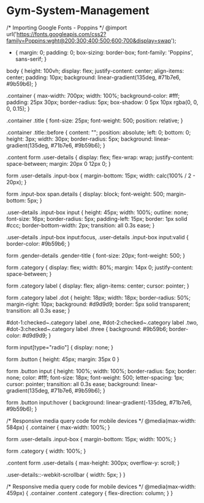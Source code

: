 # Gym-System-Management
/* Importing Google Fonts - Poppins */
@import url('https://fonts.googleapis.com/css2?family=Poppins:wght@200;300;400;500;600;700&display=swap');

* {
  margin: 0;
  padding: 0;
  box-sizing: border-box;
  font-family: 'Poppins', sans-serif;
}

body {
  height: 100vh;
  display: flex;
  justify-content: center;
  align-items: center;
  padding: 10px;
  background: linear-gradient(135deg, #71b7e6, #9b59b6);
}

.container {
  max-width: 700px;
  width: 100%;
  background-color: #fff;
  padding: 25px 30px;
  border-radius: 5px;
  box-shadow: 0 5px 10px rgba(0, 0, 0, 0.15);
}

.container .title {
  font-size: 25px;
  font-weight: 500;
  position: relative;
}

.container .title::before {
  content: "";
  position: absolute;
  left: 0;
  bottom: 0;
  height: 3px;
  width: 30px;
  border-radius: 5px;
  background: linear-gradient(135deg, #71b7e6, #9b59b6);
}

.content form .user-details {
  display: flex;
  flex-wrap: wrap;
  justify-content: space-between;
  margin: 20px 0 12px 0;
}

form .user-details .input-box {
  margin-bottom: 15px;
  width: calc(100% / 2 - 20px);
}

form .input-box span.details {
  display: block;
  font-weight: 500;
  margin-bottom: 5px;
}

.user-details .input-box input {
  height: 45px;
  width: 100%;
  outline: none;
  font-size: 16px;
  border-radius: 5px;
  padding-left: 15px;
  border: 1px solid #ccc;
  border-bottom-width: 2px;
  transition: all 0.3s ease;
}

.user-details .input-box input:focus,
.user-details .input-box input:valid {
  border-color: #9b59b6;
}

form .gender-details .gender-title {
  font-size: 20px;
  font-weight: 500;
}

form .category {
  display: flex;
  width: 80%;
  margin: 14px 0;
  justify-content: space-between;
}

form .category label {
  display: flex;
  align-items: center;
  cursor: pointer;
}

form .category label .dot {
  height: 18px;
  width: 18px;
  border-radius: 50%;
  margin-right: 10px;
  background: #d9d9d9;
  border: 5px solid transparent;
  transition: all 0.3s ease;
}

#dot-1:checked~.category label .one,
#dot-2:checked~.category label .two,
#dot-3:checked~.category label .three {
  background: #9b59b6;
  border-color: #d9d9d9;
}

form input[type="radio"] {
  display: none;
}

form .button {
  height: 45px;
  margin: 35px 0
}

form .button input {
  height: 100%;
  width: 100%;
  border-radius: 5px;
  border: none;
  color: #fff;
  font-size: 18px;
  font-weight: 500;
  letter-spacing: 1px;
  cursor: pointer;
  transition: all 0.3s ease;
  background: linear-gradient(135deg, #71b7e6, #9b59b6);
}

form .button input:hover {
  background: linear-gradient(-135deg, #71b7e6, #9b59b6);
}

/* Responsive media query code for mobile devices */
@media(max-width: 584px) {
  .container {
    max-width: 100%;
  }

  form .user-details .input-box {
    margin-bottom: 15px;
    width: 100%;
  }

  form .category {
    width: 100%;
  }

  .content form .user-details {
    max-height: 300px;
    overflow-y: scroll;
  }

  .user-details::-webkit-scrollbar {
    width: 5px;
  }
}

/* Responsive media query code for mobile devices */
@media(max-width: 459px) {
  .container .content .category {
    flex-direction: column;
  }
}

